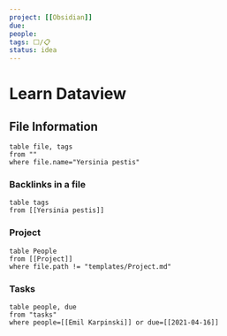 ```yaml
---
project: [[Obsidian]]
due:
people:
tags: ⬜/📋 
status: idea
---
```


# Learn Dataview

## File Information

```dataview
table file, tags
from ""
where file.name="Yersinia pestis"
```
	
### Backlinks in a file

```dataview
table tags
from [[Yersinia pestis]]
```

### Project

```dataview
table People
from [[Project]]
where file.path != "templates/Project.md"
```

### Tasks

```dataview
table people, due
from "tasks"
where people=[[Emil Karpinski]] or due=[[2021-04-16]]
```
